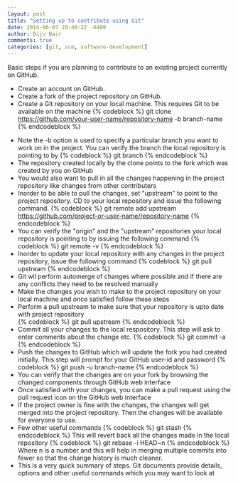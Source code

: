 ```yaml
---
layout: post
title: "Setting up to contribute using Git"
date: 2014-06-07 10:49:22 -0400
author: Biju Nair
comments: true
categories: [git, scm, software-development]
---
```

Basic steps if you are planning to contribute to an existing project currently on GitHub.

- Create an account on GitHub.
- Create a fork of the project repository on GitHub.
- Create a Git repository on your local machine. This requires Git to be available on the machine
{% codeblock %}
  git clone https://github.com/your-user-name/repository-name -b branch-name
{% endcodeblock %}
<!-- more -->
- Note the -b option is used to specify a particular branch you want to work on in the project. You can verify the branch the local repository is pointing to by
{% codeblock %}
  git branch
{% endcodeblock %}
- The repository created locally by the clone points to the fork which was created by you on GitHub
- You would also want to pull in all the changes happening in the project repository like changes from other contributers
- Inorder to be able to pull the changes, set "upstream" to point to the project repository. CD to your local repository and issue the following command.
{% codeblock %}
  git remote add upstream https://github.com/project-or-user-name/repository-name
{% endcodeblock %}
- You can verify the "origin" and the "upstream" repositories your local repository is pointing to by issuing the following command
{% codeblock %}
  git remote -v
{% endcodeblock %}
- Inorder to update your local repository with any changes in the project repository, issue the following command
{% codeblock %}
  git pull upstream
{% endcodeblock %}
- Git wll perform automerge of changes where possible and if there are any conflicts they need to be resolved manually
- Make the changes you wish to make to the project repository on your local machine and once satisfied follow these steps
- Perform a pull upstream to make sure that your repository is upto date with project repository  
{% codeblock %}
  git pull upstream
{% endcodeblock %}
- Commit all your changes to the local respository. This step will ask to enter comments about the change etc.
{% codeblock %}
  git commit -a
{% endcodeblock %}
- Push the changes to GitHub which will update the fork you had created initially. This step will prompt for your GitHub user-id and password
{% codeblock %}
  git push -u branch-name
{% endcodeblock %}
- You can verify that the changes are on your fork by browsing the changed components through GitHub web interface
- Once satisfied with your changes, you can make a pull request using the pull request icon on the GitHub web interface
- If the project owner is fine with the changes, the changes will get merged into the project repository. Then the changes will be available for everyone to use.
- Few other useful commands
{% codeblock %}
  git stash
{% endcodeblock %}
  This will revert back all the changes made in the local repository
{% codeblock %}
  git rebase -i HEAD~n
{% endcodeblock %}
  Where n is a number and this will help in merging multiple commits into fewer so that the change history is much cleaner.
- This is a very quick summary of steps. Git documents provide details, options and other useful commands which you may want to look at 
